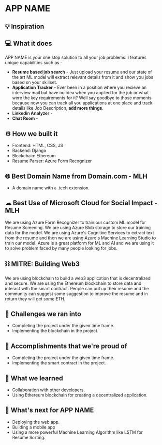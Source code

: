 # APP NAME

## 💡 Inspiration

## 💻 What it does

APP NAME is your one stop solution to all your job problems. I features unique capabilities such as -

- **Resume based job search** - Just upload your resume and our state of the art ML model will extract relevant details from it and show you jobs based on your skillset.
- **Application Tracker** - Ever been in a position where you recieve an interview mail but have no idea when you applied for the job or what were the key requirements for it? Well say goodbye to those moments because now you can track all you applications at one place and track details like Job Description, **add more things**.
- **Linkedin Analyzer** - 
- **Chat Room** - 

## ⚙️ How we built it

- Frontend: HTML, CSS, JS
- Backend: Django
- Blockchain: Ethereum
- Resume Parser: Azure Form Recognizer

## 🌐 Best Domain Name from Domain.com - MLH

- A domain name with a .tech extension.

## ☁ Best Use of Microsoft Cloud for Social Impact - MLH

We are using Azure Form Recognizer to train our custom ML model for Resume Screening. We are using Azure Blob storage to store our training data for the model. We are using Azure's Cognitive Services to extract text from the resume and then we are using Azure's Machine Learning Studio to train our model. Azure is a great platform for ML and AI and we are using it to solve problem faced by many people looking for jobs.

## ⛓ MITRE: Building Web3

We are using blockchain to build a web3 application that is decentralized and secure. We are using the Ethereum blockchain to store data and interact with the smart contract. People can put up their resume and the community can suggest some suggestion to improve the resume and in return they will get some ETH.

## 🧠 Challenges we ran into

- Completing the project under the given time frame.
- Implementing the blockchain in the project.

## 🏅 Accomplishments that we're proud of

- Completing the project under the given time frame.
- Implementing the smart contract in the project.

## 📖 What we learned

- Collaboration with other developers.
- Using Ethereum blockchain for creating a decentralized application.

## 🚀 What's next for APP NAME

- Deploying the web app.
- Building a mobile app
- Using a more powerful Machine Learning Algorithm like LSTM for Resume Sorting.
